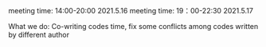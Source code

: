 meeting time: 14:00-20:00 2021.5.16
meeting time: 19：00-22:30 2021.5.17

What we do: 
Co-writing codes time, fix some conflicts among codes written by different author